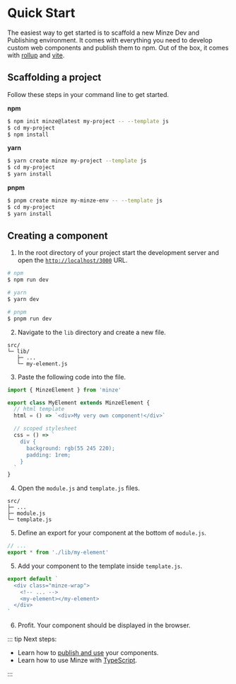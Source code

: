 # Quick Start

The easiest way to get started is to scaffold a new Minze Dev and Publishing environment. It comes with everything you need to develop custom web components and publish them to npm. Out of the box, it comes with [rollup](https://rollupjs.org/) and [vite](https://vitejs.dev/).

## Scaffolding a project

Follow these steps in your command line to get started.

**npm**

```bash
$ npm init minze@latest my-project -- --template js
$ cd my-project
$ npm install
```

**yarn**

```bash
$ yarn create minze my-project --template js
$ cd my-project
$ yarn install
```

**pnpm**

```bash
$ pnpm create minze my-minze-env -- --template js
$ cd my-project
$ yarn install
```

## Creating a component

1. In the root directory of your project start the development server and open the [`http://localhost/3000`](http://localhost/3000) URL.

```bash
# npm
$ npm run dev

# yarn
$ yarn dev

# pnpm
$ pnpm run dev
```

2. Navigate to the `lib` directory and create a new file.

```
src/
└─ lib/
   ├─ ...
   └─ my-element.js
```

3. Paste the following code into the file.

```js
import { MinzeElement } from 'minze'

export class MyElement extends MinzeElement {
  // html template
  html = () => `<div>My very own component!</div>`

  // scoped stylesheet
  css = () => `
    div {
      background: rgb(55 245 220);
      padding: 1rem;
    }
  `
}
```

4. Open the `module.js` and `template.js` files.

```
src/
├─ ...
├─ module.js
└─ template.js
```

5. Define an export for your component at the bottom of `module.js`.

```js
// ...
export * from './lib/my-element'
```

5. Add your component to the template inside `template.js`.

```js
export default `
  <div class="minze-wrap">
    <!-- ... -->
    <my-element></my-element>
  </div>
`
```

6. Profit. Your component should be displayed in the browser.

::: tip
Next steps:

- Learn how to [publish and use](/guide/publishing) your components.
- Learn how to use Minze with [TypeScript](/guide/advanced-typescript).

:::
